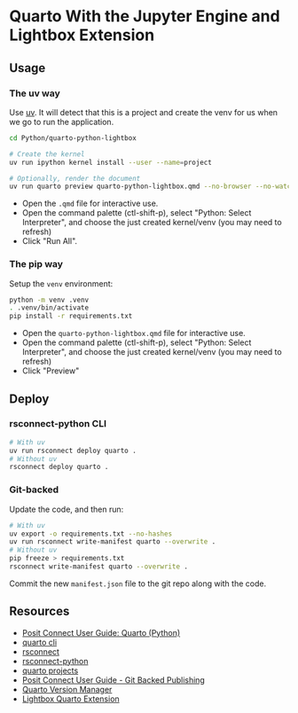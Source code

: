 # Quarto With the Jupyter Engine and Lightbox Extension

## Usage

### The uv way

Use [uv](https://github.com/astral-sh/uv). It will detect that this is a project and create the venv for us when we go to run the application. 

```bash
cd Python/quarto-python-lightbox

# Create the kernel
uv run ipython kernel install --user --name=project

# Optionally, render the document
uv run quarto preview quarto-python-lightbox.qmd --no-browser --no-watch-inputs
```

- Open the `.qmd` file for interactive use.
- Open the command palette (ctl-shift-p), select "Python: Select Interpreter", and choose the just created kernel/venv (you may need to refresh)
- Click "Run All". 


### The pip way

Setup the `venv` environment:

```bash
python -m venv .venv
. .venv/bin/activate
pip install -r requirements.txt
```

- Open the `quarto-python-lightbox.qmd` file for interactive use.
- Open the command palette (ctl-shift-p), select "Python: Select Interpreter", and choose the just created kernel/venv (you may need to refresh)
- Click "Preview"

## Deploy

### rsconnect-python CLI

```bash
# With uv
uv run rsconnect deploy quarto .
# Without uv
rsconnect deploy quarto .
```

### Git-backed

Update the code, and then run:

```bash
# With uv
uv export -o requirements.txt --no-hashes
uv run rsconnect write-manifest quarto --overwrite .
# Without uv
pip freeze > requirements.txt 
rsconnect write-manifest quarto --overwrite .
```

Commit the new `manifest.json` file to the git repo along with the code.

## Resources

- [Posit Connect User Guide: Quarto (Python)](https://docs.posit.co/connect/user/publishing-cli-quarto/)
- [quarto cli](https://quarto.org/docs/publishing/rstudio-connect.html)
- [rsconnect](https://github.com/rstudio/rsconnect)
- [rsconnect-python](https://github.com/rstudio/rsconnect-python)
- [quarto projects](https://quarto.org/docs/projects/quarto-projects.html)
- [Posit Connect User Guide - Git Backed Publishing ](https://docs.posit.co/connect/user/git-backed/)
- [Quarto Version Manager](https://github.com/dpastoor/qvm)
- [Lightbox Quarto Extension](https://github.com/quarto-ext/lightbox)
